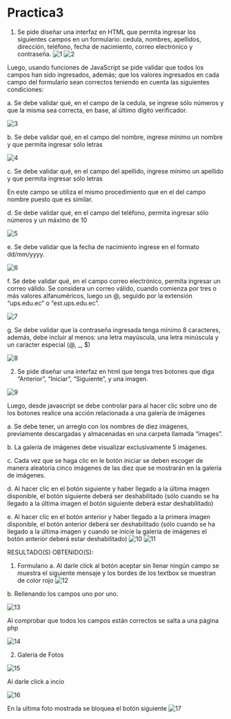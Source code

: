 
# Practica3
1.	Se pide diseñar una interfaz en HTML que permita ingresar los siguientes campos en un formulario: cedula, nombres, apellidos, dirección, teléfono, fecha de nacimiento, correo electrónico y contraseña.
![1](https://user-images.githubusercontent.com/56562004/69187442-a4b16100-0ae8-11ea-9c56-118eb534d0f0.jpg)
![2](https://user-images.githubusercontent.com/56562004/69187444-a4b16100-0ae8-11ea-9189-afaf003d8522.jpg)

Luego, usando funciones de JavaScript se pide validar que todos los campos han sido ingresados, además; que los valores ingresados en cada campo del formulario sean correctos teniendo en cuenta las siguientes condiciones:


a.	 Se debe validar qué, en el campo de la cedula, se ingrese sólo números y que la misma sea correcta, en base, al último dígito verificador.

![3](https://user-images.githubusercontent.com/56562004/69187445-a549f780-0ae8-11ea-99aa-fbb4509a8730.jpg)

b.	Se debe validar qué, en el campo del nombre, ingrese mínimo un nombre y que permita ingresar sólo letras

![4](https://user-images.githubusercontent.com/56562004/69187447-a549f780-0ae8-11ea-9f4b-01d1a0101213.jpg)

c.	Se debe validar qué, en el campo del apellido, ingrese mínimo un apellido y que permita ingresar sólo letras

En este campo se utiliza el mismo procedimiento que en el del campo nombre puesto que es similar.

d.	Se debe validar qué, en el campo del teléfono, permita ingresar sólo números y un máximo de 10

![5](https://user-images.githubusercontent.com/56562004/69187448-a549f780-0ae8-11ea-9a01-97e59f6131a7.jpg)

e.	Se debe validar que la fecha de nacimiento ingrese en el formato dd/mm/yyyy.

![6](https://user-images.githubusercontent.com/56562004/69187449-a549f780-0ae8-11ea-91ca-4841f2d85479.jpg)

f.	Se debe validar qué, en el campo correo electrónico, permita ingresar un correo válido. Se considera un correo válido, cuando comienza por tres o más valores alfanuméricos, luego un @, seguido por la extensión “ups.edu.ec” o “est.ups.edu.ec”.

![7](https://user-images.githubusercontent.com/56562004/69187451-a549f780-0ae8-11ea-952f-317cca9112fe.jpg)

g.	Se debe validar que la contraseña ingresada tenga mínimo 8 caracteres, además, debe incluir al menos: una letra mayúscula, una letra minúscula y un carácter especial (@, _, $) 

![8](https://user-images.githubusercontent.com/56562004/69187452-a5e28e00-0ae8-11ea-8c8b-eccb7f5f572b.jpg)

2.	Se pide diseñar una interfaz en html que tenga tres botones que diga “Anterior”, “Iniciar”, “Siguiente”, y una imagen.

![9](https://user-images.githubusercontent.com/56562004/69187453-a5e28e00-0ae8-11ea-858b-7d15f6e042fd.jpg)

 Luego, desde javascript se debe controlar para al hacer clic sobre uno de los botones realice una acción relacionada a una galería de imágenes
 
a.	Se debe tener, un arreglo con los nombres de diez imágenes, previamente descargadas y almacenadas en una carpeta llamada “images”. 

b.	 La galería de imágenes debe visualizar exclusivamente 5 imágenes.  

c.	Cada vez que se haga clic en le botón iniciar se deben escoger de manera aleatoria cinco imágenes de las diez que se mostrarán en la galería de imágenes. 

d.	Al hacer clic en el botón siguiente y haber llegado a la última imagen disponible, el botón siguiente deberá ser deshabilitado (sólo cuando se ha llegado a la última imagen el botón siguiente deberá estar deshabilitado)

e.	Al hacer clic en el botón anterior y haber llegado a la primera imagen disponible, el botón anterior deberá ser deshabilitado (sólo cuando se ha llegado a la última imagen y cuando se inicie la galería de imágenes el botón anterior deberá estar deshabilitado) 
![10](https://user-images.githubusercontent.com/56562004/69187454-a5e28e00-0ae8-11ea-893a-cc0c6900e538.jpg)
![11](https://user-images.githubusercontent.com/56562004/69187456-a5e28e00-0ae8-11ea-9e53-d669b27c55cf.jpg)

RESULTADO(S) OBTENIDO(S):
1.	Formulario
a.	Al darle click al botón aceptar sin llenar ningún campo se muestra el siguiente mensaje y los bordes de los textbox se muestran de color rojo
![12](https://user-images.githubusercontent.com/56562004/69187459-a67b2480-0ae8-11ea-99bb-3d1173424830.jpg)

b.	Rellenando los campos uno por uno.

![13](https://user-images.githubusercontent.com/56562004/69187461-a67b2480-0ae8-11ea-9ba5-ebcb37915cda.jpg)

Al comprobar que todos los campos están correctos se salta a una página php

![14](https://user-images.githubusercontent.com/56562004/69187462-a67b2480-0ae8-11ea-9d73-5fce589e9dc1.jpg)

2.	Galería de Fotos

![15](https://user-images.githubusercontent.com/56562004/69187464-a67b2480-0ae8-11ea-8b1c-3c12af540833.jpg)

Al darle click a incio

![16](https://user-images.githubusercontent.com/56562004/69187467-a67b2480-0ae8-11ea-8ad7-7fa7a55a41a7.jpg)

En la ultima foto mostrada se bloquea el botón siguiente
![17](https://user-images.githubusercontent.com/56562004/69187468-a713bb00-0ae8-11ea-9585-70b48126015d.jpg)
